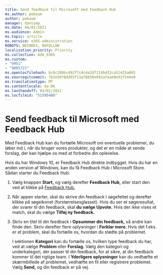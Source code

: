 ```yaml
---
title: Send feedback til Microsoft med Feedback Hub
ms.author: pebaum
author: pebaum
manager: dansimp
ms.date: 04/01/2021
ms.audience: Admin
ms.topic: article
ms.service: o365-administration
ROBOTS: NOINDEX, NOFOLLOW
localization_priority: Priority
ms.collection: Adm_O365
ms.custom:
- "9951"
- "9005721"
ms.openlocfilehash: bc8c288bc492f7c4c4a2d7114bd32ca51425a065
ms.sourcegitcommit: 7b2e5078dd65f11af6650e692a7ea48e91f544e0
ms.translationtype: MT
ms.contentlocale: da-DK
ms.lasthandoff: 04/02/2021
ms.locfileid: "51595480"
---
```

# <a name="send-feedback-to-microsoft-with-feedback-hub"></a>Send feedback til Microsoft med Feedback Hub

Med Feedback Hub kan du fortælle Microsoft om eventuelle problemer, du løber ind i, når du bruger vores produkter, og det er en måde at sende forslag, der kan hjælpe os med at forbedre din oplevelse.

Hvis du har Windows 10, er Feedback Hub direkte indbygget. Hvis du har en anden version af Windows, kan du få Feedback Hub i Microsoft Store. Sådan starter du Feedback Hub: 

1. Vælg knappen **Start,** og vælg derefter **Feedback Hub,** eller start den ved at klikke på [Feedback Hub.](feedback-hub://)

1. Når appen starter, skal du skrive din feedback i søgefeltet og derefter klikke på søgeikonet (forstørrelsesglasset). Hvis du ser et søgeresultat, der svarer til din feedback, skal **du vælge Upvote.** Hvis der ikke vises et match, skal du vælge **Tilføj ny feedback.**

1. Skriv en titel til din feedback i **Opsummer din feedback,** så andre kan finde den. Skriv derefter flere oplysninger i **Forklar mere.** Hvis det f.eks. er et problem, skal du fortælle os, hvordan du stødte på problemet.

    I sektionen **Kategori** kan du fortælle os, hvilken type feedback du har, ved at vælge **Problem** eller **Forslag.** Vælg den kategori og underkategori, der passer til din feedback, for at sikre, at din feedback kommer til det rigtige team. I **Yderligere oplysninger** kan du vedhæfte et skærmbillede af problemet, vedhæfte en fil eller registrere problemet. Vælg **Send,** og din feedback er på vej.


